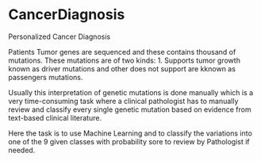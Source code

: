 # CancerDiagnosis
Personalized Cancer Diagnosis

Patients Tumor genes are sequenced and these contains thousand of mutations. These mutations are of two kinds: 1. Supports tumor growth known as driver mutations and other does not support are kknown as passengers mutations.

Usually this interpretation of genetic mutations is  done manually which is a very time-consuming task where a clinical pathologist has to manually review and classify every single genetic mutation based on evidence from text-based clinical literature.

Here the task is to use Machine Learning and to classify the variations into one of the 9 given classes with probability sore to review by Pathologist if needed.


